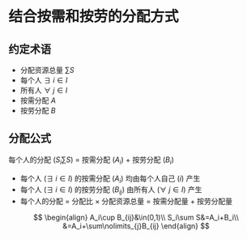 # 结合按需和按劳的分配方式

## 约定术语
- 分配资源总量 $\sum S$
- 每个人 $\exists\  i\in I$
- 所有人 $\forall\  j\in I$
- 按需分配 $A$
- 按劳分配 $B$

## 分配公式

每个人的分配 $\left(S_i\sum S\right)$ $=$ 按需分配 $\left(A_i\right)$ $+$ 按劳分配 $\left(B_i\right)$
- 每个人 $\left(\exists\  i\in I\right)$ 的按需分配 $\left(A_{i}\right)$ 均由每个人自己 $\left(i\right)$ 产生
- 每个人 $\left(\exists\  i\in I\right)$ 的按劳分配 $\left(B_{ij}\right)$ 由所有人 $\left(\forall\  j\in I\right)$ 产生
- 每个人的分配 $=$ 分配比 $\times$ 分配资源总量 $=$ 按需分配量 $+$ 按劳分配量

$$
\begin{align}
A_i\cup B_{ij}&\in(0,1)\\
S_i\sum S&=A_i+B_i\\
&=A_i+\sum\nolimits_{j}B_{ij}
\end{align}
$$